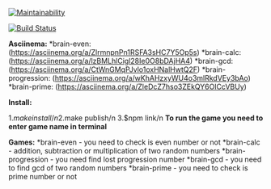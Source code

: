 [![Maintainability](https://api.codeclimate.com/v1/badges/060b8767262c1f1e950b/maintainability)](https://codeclimate.com/github/Johnny32id/frontend-project-lvl1/maintainability)

[![Build Status](https://travis-ci.org/Johnny32id/frontend-project-lvl1.svg?branch=master)](https://travis-ci.org/Johnny32id/frontend-project-lvl1)

**Asciinema:**
*brain-even: (https://asciinema.org/a/ZlrmnpnPn1RSFA3sHC7Y5Op5s)
*brain-calc: (https://asciinema.org/a/lzBMLhlCigl28Ie0O8bDAjHA4)
*brain-gcd: (https://asciinema.org/a/CtWnGMqPJvlo1oxHNalHwtQ2F)
*brain-progression: (https://asciinema.org/a/wKhAHzxyWU4o3mlRkdVEy3bAo)
*brain-prime: (https://asciinema.org/a/ZleDcZ7hso3ZEkQY6OlCcVBUy)

**Install:**

1.$make install/n
2.$make publish/n
3.$npm link/n
**To run the game you need to enter game name in terminal**

**Games:**
*brain-even - you need  to check is even number or not
*brain-calc - addition, subtraction or multiplication of two random numbers
*brain-progression - you need find lost progression number
*brain-gcd - you need to find gcd  of two random numbers
*brain-prime - you need to check is prime number or not
